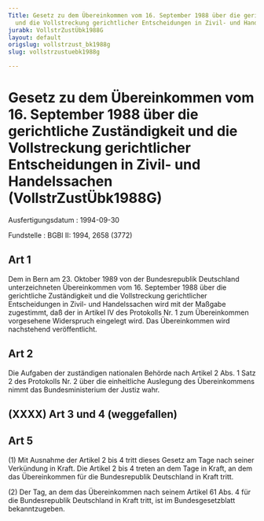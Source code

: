 ```yaml
---
Title: Gesetz zu dem Übereinkommen vom 16. September 1988 über die gerichtliche Zuständigkeit
  und die Vollstreckung gerichtlicher Entscheidungen in Zivil- und Handelssachen
jurabk: VollstrZustÜbk1988G
layout: default
origslug: vollstrzust_bk1988g
slug: vollstrzustuebk1988g

---
```


# Gesetz zu dem Übereinkommen vom 16. September 1988 über die gerichtliche Zuständigkeit und die Vollstreckung gerichtlicher Entscheidungen in Zivil- und Handelssachen (VollstrZustÜbk1988G)

Ausfertigungsdatum
:   1994-09-30

Fundstelle
:   BGBl II: 1994, 2658 (3772)



## Art 1

Dem in Bern am 23. Oktober 1989 von der Bundesrepublik Deutschland
unterzeichneten Übereinkommen vom 16. September 1988 über die
gerichtliche Zuständigkeit und die Vollstreckung gerichtlicher
Entscheidungen in Zivil- und Handelssachen wird mit der Maßgabe
zugestimmt, daß der in Artikel IV des Protokolls Nr. 1 zum
Übereinkommen vorgesehene Widerspruch eingelegt wird. Das
Übereinkommen wird nachstehend veröffentlicht.


## Art 2

Die Aufgaben der zuständigen nationalen Behörde nach Artikel 2 Abs. 1
Satz 2 des Protokolls Nr. 2 über die einheitliche Auslegung des
Übereinkommens nimmt das Bundesministerium der Justiz wahr.


## (XXXX) Art 3 und 4 (weggefallen)


## Art 5

(1) Mit Ausnahme der Artikel 2 bis 4 tritt dieses Gesetz am Tage nach
seiner Verkündung in Kraft. Die Artikel 2 bis 4 treten an dem Tage in
Kraft, an dem das Übereinkommen für die Bundesrepublik Deutschland in
Kraft tritt.

(2) Der Tag, an dem das Übereinkommen nach seinem Artikel 61 Abs. 4
für die Bundesrepublik Deutschland in Kraft tritt, ist im
Bundesgesetzblatt bekanntzugeben.

